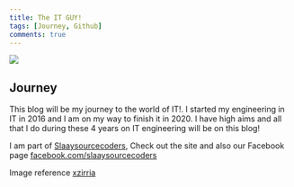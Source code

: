 ```yaml
---
title: The IT GUY!
tags: [Journey, Github]
comments: true
---
```


<div>
	<img align="middle" src="/images/me/journey.jpg" >
</div>

Journey
------------
This blog will be my journey to the world of IT!.
I started my engineering in IT in 2016 and I am on my way to finish it in 2020. I have high aims
and all that I do during these 4 years on IT engineering will be on this blog!

I am part of [Slaaysourcecoders](http://slaaysourcecoders.in/work), Check out the site and also
our Facebook page [facebook.com/slaaysourcecoders](http://facebook.com/slaaysourcecoders)

Image reference [xzirria](http://xzirria.deviantart.com)


